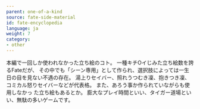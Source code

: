 ```yaml
---
parent: one-of-a-kind
source: fate-side-material
id: fate-encyclopedia
language: ja
weight: 7
category:
- other
---
```


本編で一回しか使われなかった立ち絵のコト。
一種キチOイじみた立ち絵数を誇るFateだが、 その中でも「シーン専用」として作られ、選択肢によっては一生日の目を見ない不遇の存在。
湯上りセイバー、照れうつむき凜、抱きつき凜、コミカル怒りセイバーなどが代表格。
また、あろう事か作られていながらも使用しなかっ た立ち絵もあるとか。
膨大なプレイ時間といい、タイガー道場といい、無駄の多いゲームです。
